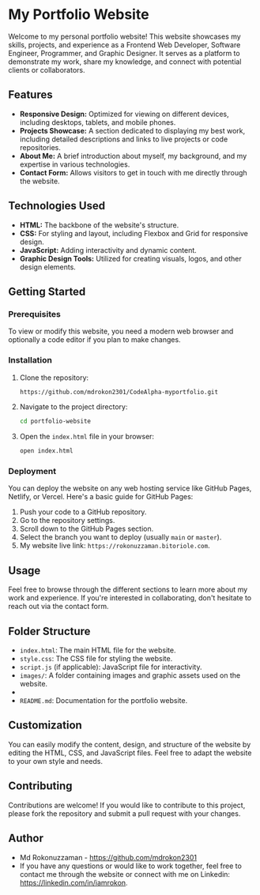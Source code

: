 # My Portfolio Website

Welcome to my personal portfolio website! This website showcases my skills, projects, and experience as a Frontend Web Developer, Software Engineer, Programmer, and Graphic Designer. It serves as a platform to demonstrate my work, share my knowledge, and connect with potential clients or collaborators.

## Features

- **Responsive Design:** Optimized for viewing on different devices, including desktops, tablets, and mobile phones.
- **Projects Showcase:** A section dedicated to displaying my best work, including detailed descriptions and links to live projects or code repositories.
- **About Me:** A brief introduction about myself, my background, and my expertise in various technologies.
- **Contact Form:** Allows visitors to get in touch with me directly through the website.

## Technologies Used

- **HTML:** The backbone of the website's structure.
- **CSS:** For styling and layout, including Flexbox and Grid for responsive design.
- **JavaScript:** Adding interactivity and dynamic content.
- **Graphic Design Tools:** Utilized for creating visuals, logos, and other design elements.

## Getting Started

### Prerequisites

To view or modify this website, you need a modern web browser and optionally a code editor if you plan to make changes.

### Installation

1. Clone the repository:

    ```bash
    https://github.com/mdrokon2301/CodeAlpha-myportfolio.git
    ```

2. Navigate to the project directory:

    ```bash
    cd portfolio-website
    ```

3. Open the `index.html` file in your browser:

    ```bash
    open index.html
    ```

### Deployment

You can deploy the website on any web hosting service like GitHub Pages, Netlify, or Vercel. Here's a basic guide for GitHub Pages:

1. Push your code to a GitHub repository.
2. Go to the repository settings.
3. Scroll down to the GitHub Pages section.
4. Select the branch you want to deploy (usually `main` or `master`).
5. My website live link: `https://rokonuzzaman.bitoriole.com`.

## Usage

Feel free to browse through the different sections to learn more about my work and experience. If you're interested in collaborating, don't hesitate to reach out via the contact form.

## Folder Structure

- `index.html`: The main HTML file for the website.
- `style.css`: The CSS file for styling the website.
- `script.js` (if applicable): JavaScript file for interactivity.
- `images/`: A folder containing images and graphic assets used on the website.
- 
- `README.md`: Documentation for the portfolio website.

## Customization

You can easily modify the content, design, and structure of the website by editing the HTML, CSS, and JavaScript files. Feel free to adapt the website to your own style and needs.

## Contributing

Contributions are welcome! If you would like to contribute to this project, please fork the repository and submit a pull request with your changes.

## Author

- Md Rokonuzzaman - https://github.com/mdrokon2301
- If you have any questions or would like to work together, feel free to contact me through the website or connect with me on Linkedin: https://linkedin.com/in/iamrokon.

